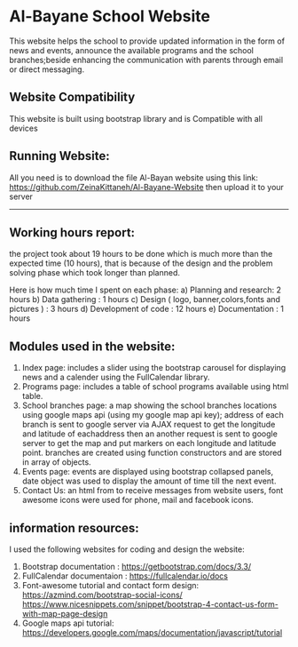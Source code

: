 # Al-Bayane School Website

This website helps the school to provide updated information in the form of news and events, 
announce the available programs and the school branches;beside enhancing the communication with parents through email or direct messaging.

## Website Compatibility

This website is built using bootstrap library and is Compatible with all devices

## Running Website:
All you need is to download the file Al-Bayan website using this link:
https://github.com/ZeinaKittaneh/Al-Bayane-Website
then upload it to your server

----------------------------------------------------------------------------------

## Working hours report:
the project took about 19 hours to be done which is much more than the expected time (10 hours), that is because of the design and the problem solving phase
which took longer than planned.

Here is how much time I spent on each phase:
a) Planning and research: 2 hours
b) Data gathering : 1 hours
c) Design ( logo, banner,colors,fonts and pictures ) : 3 hours
d) Development of code : 12 hours
e) Documentation : 1 hours

## Modules used in the website:
1. Index page: includes a slider using the bootstrap carousel for displaying news and a calender using the FullCalendar library.
2. Programs page: includes a table of school programs available using html table.
3. School branches page: a map showing the school branches locations using google maps api (using my google map api key);
			address of each branch is sent to google server via AJAX request to get the longitude and latitude of eachaddress 
			then an another request is sent to google server to get the map and put markers on each longitude and latitude point.
			branches are created using function constructors and are stored in array of objects.
4. Events page: events are displayed using bootstrap collapsed panels, date object was used to display the amount of time till the next event.
5. Contact Us: an html from to receive messages from website users, font awesome icons were used for phone, mail and facebook icons.

## information resources:
I used the following websites for coding and design the website:
1. Bootstrap documentation : https://getbootstrap.com/docs/3.3/
2. FullCalendar documentaion : https://fullcalendar.io/docs
3. Font-awesome tutorial and contact form design: 
   https://azmind.com/bootstrap-social-icons/
   https://www.nicesnippets.com/snippet/bootstrap-4-contact-us-form-with-map-page-design
4. Google maps api tutorial: https://developers.google.com/maps/documentation/javascript/tutorial
   